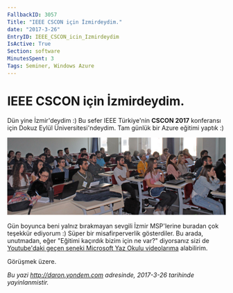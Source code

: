 ```yaml
---
FallbackID: 3057
Title: "IEEE CSCON için İzmirdeydim."
date: "2017-3-26"
EntryID: IEEE_CSCON_icin_Izmirdeydim
IsActive: True
Section: software
MinutesSpent: 3
Tags: Seminer, Windows Azure
---
```

# IEEE CSCON için İzmirdeydim.
Dün yine İzmir'deydim :) Bu sefer IEEE Türkiye'nin **CSCON 2017** konferansı için Dokuz Eylül Üniversitesi'ndeydim. Tam günlük bir Azure eğitimi yaptık :)

![Azure Eğitiminden bir kare.](media/IEEE_CSCON_icin_Izmirdeydim/cscon.jpg)

Gün boyunca beni yalnız bırakmayan sevgili İzmir MSP'lerine buradan çok teşekkür ediyorum :) Süper bir misafirperverlik gösterdiler. Bu arada, unutmadan, eğer "Eğitimi kaçırdık bizim için ne var?" diyorsanız sizi de [Youtube'daki geçen seneki Microsoft Yaz Okulu videolarıma](https://www.youtube.com/watch?v=hXIaylJg5F8) alabilirim. 

Görüşmek üzere.

*Bu yazi http://daron.yondem.com adresinde, 2017-3-26 tarihinde yayinlanmistir.*
